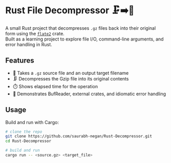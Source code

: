 # Rust File Decompressor 🗜️➡️📂

A small Rust project that decompresses `.gz` files back into their original form using the [`flate2`](https://crates.io/crates/flate2) crate.  
Built as a learning project to explore file I/O, command-line arguments, and error handling in Rust.  

## Features
- 📂 Takes a `.gz` source file and an output target filename
- 🗜️ Decompresses the Gzip file into its original contents
- ⏱️ Shows elapsed time for the operation
- 🦀 Demonstrates BufReader, external crates, and idiomatic error handling

## Usage
Build and run with Cargo:

```bash
# clone the repo
git clone https://github.com/saurabh-negan/Rust-Decompressor.git
cd Rust-Decompressor

# build and run
cargo run -- <source.gz> <target_file>
